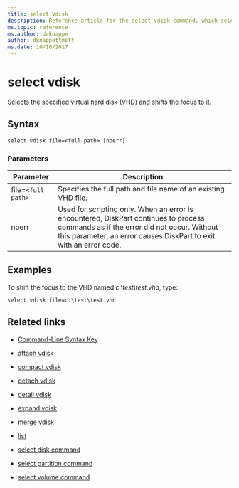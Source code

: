 ```yaml
---
title: select vdisk
description: Reference article for the select vdisk command, which selects the specified virtual hard disk (VHD) and shifts the focus to it.
ms.topic: reference
ms.author: daknappe
author: dknappettmsft
ms.date: 10/16/2017
---
```


# select vdisk



Selects the specified virtual hard disk \(VHD\) and shifts the focus to it.

## Syntax

```
select vdisk file=<full path> [noerr]
```

### Parameters

| Parameter | Description |
|--|--|
| file=`<full path>` | Specifies the full path and file name of an existing VHD file. |
| noerr | Used for scripting only. When an error is encountered, DiskPart continues to process commands as if the error did not occur. Without this parameter, an error causes DiskPart to exit with an error code. |

## Examples

To shift the focus to the VHD named *c:\test\test.vhd*, type:

```
select vdisk file=c:\test\test.vhd
```

## Related links

- [Command-Line Syntax Key](command-line-syntax-key.md)

- [attach vdisk](attach-vdisk.md)

- [compact vdisk](compact-vdisk.md)

- [detach vdisk](detach-vdisk.md)

- [detail vdisk](detail-vdisk.md)

- [expand vdisk](expand-vdisk.md)

- [merge vdisk](merge-vdisk.md)

- [list](list.md)

- [select disk command](select-disk.md)

- [select partition command](select-partition.md)

- [select volume command](select-volume.md)
